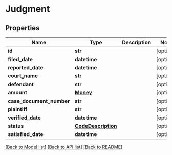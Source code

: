 # Judgment

## Properties
Name | Type | Description | Notes
------------ | ------------- | ------------- | -------------
**id** | **str** |  | [optional] 
**filed_date** | **datetime** |  | [optional] 
**reported_date** | **datetime** |  | [optional] 
**court_name** | **str** |  | [optional] 
**defendant** | **str** |  | [optional] 
**amount** | [**Money**](Money.md) |  | [optional] 
**case_document_number** | **str** |  | [optional] 
**plaintiff** | **str** |  | [optional] 
**verified_date** | **datetime** |  | [optional] 
**status** | [**CodeDescription**](CodeDescription.md) |  | [optional] 
**satisfied_date** | **datetime** |  | [optional] 

[[Back to Model list]](../README.md#documentation-for-models) [[Back to API list]](../README.md#documentation-for-api-endpoints) [[Back to README]](../README.md)


